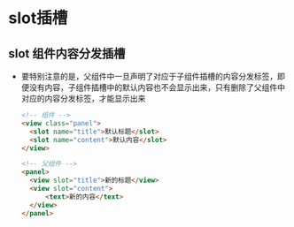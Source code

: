 # slot插槽

## slot 组件内容分发插槽

  - 要特别注意的是，父组件中一旦声明了对应于子组件插槽的内容分发标签，即便没有内容，子组件插槽中的默认内容也不会显示出来，只有删除了父组件中对应的内容分发标签，才能显示出来

    ```html
    <!-- 组件 -->
    <view class="panel">
      <slot name="title">默认标题</slot>
      <slot name="content">默认内容</slot>
    </view>
    ```

    ```html
    <!-- 父组件 -->
    <panel>
      <view slot="title">新的标题</view>
      <view slot="content">
          <text>新的内容</text>
      </view>
    </panel>
    ```
